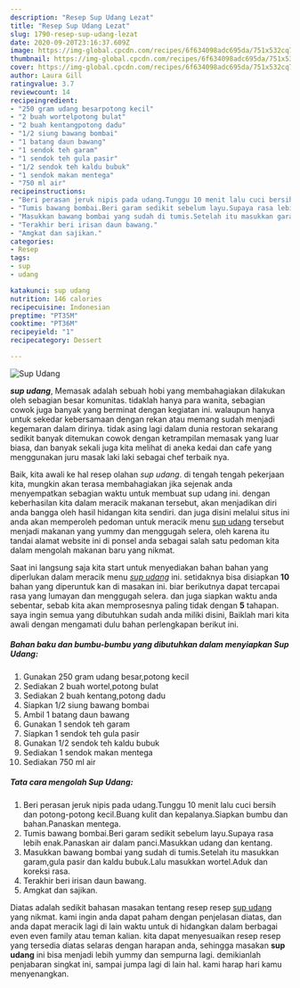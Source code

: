 ```yaml
---
description: "Resep Sup Udang Lezat"
title: "Resep Sup Udang Lezat"
slug: 1790-resep-sup-udang-lezat
date: 2020-09-20T23:16:37.609Z
image: https://img-global.cpcdn.com/recipes/6f634098adc695da/751x532cq70/sup-udang-foto-resep-utama.jpg
thumbnail: https://img-global.cpcdn.com/recipes/6f634098adc695da/751x532cq70/sup-udang-foto-resep-utama.jpg
cover: https://img-global.cpcdn.com/recipes/6f634098adc695da/751x532cq70/sup-udang-foto-resep-utama.jpg
author: Laura Gill
ratingvalue: 3.7
reviewcount: 14
recipeingredient:
- "250 gram udang besarpotong kecil"
- "2 buah wortelpotong bulat"
- "2 buah kentangpotong dadu"
- "1/2 siung bawang bombai"
- "1 batang daun bawang"
- "1 sendok teh garam"
- "1 sendok teh gula pasir"
- "1/2 sendok teh kaldu bubuk"
- "1 sendok makan mentega"
- "750 ml air"
recipeinstructions:
- "Beri perasan jeruk nipis pada udang.Tunggu 10 menit lalu cuci bersih dan potong-potong kecil.Buang kulit dan kepalanya.Siapkan bumbu dan bahan.Panaskan mentega."
- "Tumis bawang bombai.Beri garam sedikit sebelum layu.Supaya rasa lebih enak.Panaskan air dalam panci.Masukkan udang dan kentang."
- "Masukkan bawang bombai yang sudah di tumis.Setelah itu masukkan garam,gula pasir dan kaldu bubuk.Lalu masukkan wortel.Aduk dan koreksi rasa."
- "Terakhir beri irisan daun bawang."
- "Amgkat dan sajikan."
categories:
- Resep
tags:
- sup
- udang

katakunci: sup udang 
nutrition: 146 calories
recipecuisine: Indonesian
preptime: "PT35M"
cooktime: "PT36M"
recipeyield: "1"
recipecategory: Dessert

---
```



![Sup Udang](https://img-global.cpcdn.com/recipes/6f634098adc695da/751x532cq70/sup-udang-foto-resep-utama.jpg)

<b><i>sup udang</i></b>, Memasak adalah sebuah hobi yang membahagiakan dilakukan oleh sebagian besar komunitas. tidaklah hanya para wanita, sebagian cowok juga banyak yang berminat dengan kegiatan ini. walaupun hanya untuk sekedar kebersamaan dengan rekan atau memang sudah menjadi kegemaran dalam dirinya. tidak asing lagi dalam dunia restoran sekarang sedikit banyak ditemukan cowok dengan ketrampilan memasak yang luar biasa, dan banyak sekali juga kita melihat di aneka kedai dan cafe yang menggunakan juru masak laki laki sebagai chef terbaik nya.

Baik, kita awali ke hal resep olahan <i>sup udang</i>. di tengah tengah pekerjaan kita, mungkin akan terasa membahagiakan jika sejenak anda menyempatkan sebagian waktu untuk membuat sup udang ini. dengan keberhasilan kita dalam meracik makanan tersebut, akan menjadikan diri anda bangga oleh hasil hidangan kita sendiri. dan juga disini melalui situs ini anda akan memperoleh pedoman untuk meracik menu <u>sup udang</u> tersebut menjadi makanan yang yummy dan menggugah selera, oleh karena itu tandai alamat website ini di ponsel anda sebagai salah satu pedoman kita dalam mengolah makanan baru yang nikmat.




Saat ini langsung saja kita start untuk menyediakan bahan bahan yang diperlukan dalam meracik menu <u><i>sup udang</i></u> ini. setidaknya bisa disiapkan <b>10</b> bahan yang diperuntuk kan di masakan ini. biar berikutnya dapat tercapai rasa yang lumayan dan menggugah selera. dan juga siapkan waktu anda sebentar, sebab kita akan memprosesnya paling tidak dengan <b>5</b> tahapan. saya ingin semua yang dibutuhkan sudah anda miliki disini, Baiklah mari kita awali dengan mengamati dulu bahan perlengkapan berikut ini.

<!--inarticleads1-->

##### Bahan baku dan bumbu-bumbu yang dibutuhkan dalam menyiapkan Sup Udang:

1. Gunakan 250 gram udang besar,potong kecil
1. Sediakan 2 buah wortel,potong bulat
1. Sediakan 2 buah kentang,potong dadu
1. Siapkan 1/2 siung bawang bombai
1. Ambil 1 batang daun bawang
1. Gunakan 1 sendok teh garam
1. Siapkan 1 sendok teh gula pasir
1. Gunakan 1/2 sendok teh kaldu bubuk
1. Sediakan 1 sendok makan mentega
1. Sediakan 750 ml air




<!--inarticleads2-->

##### Tata cara mengolah Sup Udang:

1. Beri perasan jeruk nipis pada udang.Tunggu 10 menit lalu cuci bersih dan potong-potong kecil.Buang kulit dan kepalanya.Siapkan bumbu dan bahan.Panaskan mentega.
1. Tumis bawang bombai.Beri garam sedikit sebelum layu.Supaya rasa lebih enak.Panaskan air dalam panci.Masukkan udang dan kentang.
1. Masukkan bawang bombai yang sudah di tumis.Setelah itu masukkan garam,gula pasir dan kaldu bubuk.Lalu masukkan wortel.Aduk dan koreksi rasa.
1. Terakhir beri irisan daun bawang.
1. Amgkat dan sajikan.




Diatas adalah sedikit bahasan masakan tentang resep resep <u>sup udang</u> yang nikmat. kami ingin anda dapat paham dengan penjelasan diatas, dan anda dapat meracik lagi di lain waktu untuk di hidangkan dalam berbagai even even family atau teman kalian. kita dapat menyesuaikan resep resep yang tersedia diatas selaras dengan harapan anda, sehingga masakan <b>sup udang</b> ini bisa menjadi lebih yummy dan sempurna lagi. demikianlah penjabaran singkat ini, sampai jumpa lagi di lain hal. kami harap hari kamu menyenangkan.
